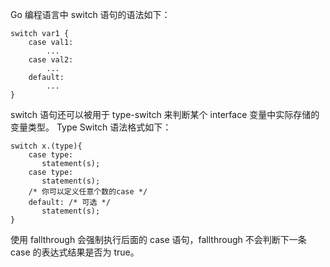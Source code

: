 
Go 编程语言中 switch 语句的语法如下：
```text
switch var1 {
    case val1:
        ...
    case val2:
        ...
    default:
        ...
}
```

switch 语句还可以被用于 type-switch 来判断某个 interface 变量中实际存储的变量类型。
Type Switch 语法格式如下：
```text
switch x.(type){
    case type:
       statement(s);      
    case type:
       statement(s); 
    /* 你可以定义任意个数的case */
    default: /* 可选 */
       statement(s);
}
```

使用 fallthrough 会强制执行后面的 case 语句，fallthrough 不会判断下一条 case 的表达式结果是否为 true。
```text

```